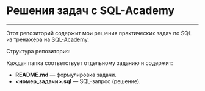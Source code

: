 # Решения задач с SQL-Academy
---
Этот репозиторий содержит мои решения практических задач по SQL из тренажёра на [SQL-Academy](https://sql-academy.org/).

Структура репозитория:

Каждая папка соответствует отдельному заданию и содержит:
- **README.md** — формулировка задачи.
- **<номер_задачи>.sql** — SQL-запрос (решение).